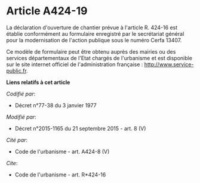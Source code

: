 # Article A424-19

La déclaration d'ouverture de chantier prévue à l'article R. 424-16 est établie conformément au formulaire enregistré par le
secrétariat général pour la modernisation de l'action publique sous le numéro Cerfa 13407. 

Ce modèle de formulaire peut être obtenu auprès des mairies ou des services départementaux de l'Etat chargés de l'urbanisme
et est disponible sur le site internet officiel de l'administration française :  http://www.service-public.fr.

**Liens relatifs à cet article**

_Codifié par_:

  - Décret n°77-38 du 3 janvier 1977

_Modifié par_:

  - Décret n°2015-1165 du 21 septembre 2015 - art. 8 (V)

_Cité par_:

  - Code de l'urbanisme - art. A424-8 (V)

_Cite_:

  - Code de l'urbanisme - art. R*424-16
